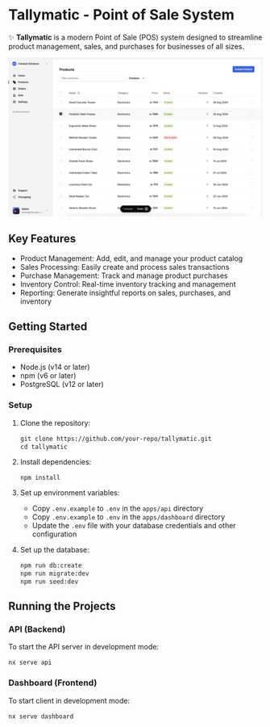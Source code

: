 # Tallymatic - Point of Sale System

✨ **Tallymatic** is a modern Point of Sale (POS) system designed to streamline product management, sales, and purchases for businesses of all sizes.

<img src="./image.png" width="1024" alt="Tallymatic">

## Key Features

- Product Management: Add, edit, and manage your product catalog
- Sales Processing: Easily create and process sales transactions
- Purchase Management: Track and manage product purchases
- Inventory Control: Real-time inventory tracking and management
- Reporting: Generate insightful reports on sales, purchases, and inventory

## Getting Started

### Prerequisites

- Node.js (v14 or later)
- npm (v6 or later)
- PostgreSQL (v12 or later)

### Setup

1. Clone the repository:

   ```
   git clone https://github.com/your-repo/tallymatic.git
   cd tallymatic
   ```

2. Install dependencies:

   ```
   npm install
   ```

3. Set up environment variables:

   - Copy `.env.example` to `.env` in the `apps/api` directory
   - Copy `.env.example` to `.env` in the `apps/dashboard` directory
   - Update the `.env` file with your database credentials and other configuration

4. Set up the database:
   ```
   npm run db:create
   npm run migrate:dev
   npm run seed:dev
   ```

## Running the Projects

### API (Backend)

To start the API server in development mode:

```
nx serve api
```

### Dashboard (Frontend)

To start client in development mode:

```
nx serve dashboard
```
